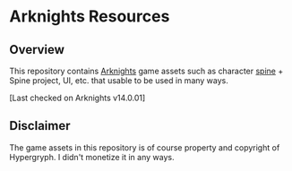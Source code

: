 # Arknights Resources

## Overview

This repository contains [Arknights](https://arknights.global "Arknights") game assets such as character [spine](http://en.esotericsoftware.com/ "Spine 2D") + Spine project, UI, etc. that usable to be used in many ways.

[Last checked on Arknights v14.0.01]

## Disclaimer

The game assets in this repository is of course property and copyright of Hypergryph. I didn't monetize it in any ways.
